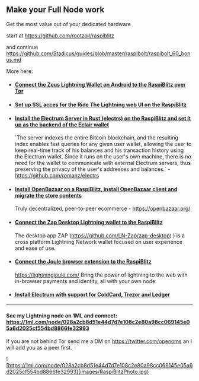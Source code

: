 ## Make your Full Node work
Get the most value out of your dedicated hardware

start at https://github.com/rootzoll/raspiblitz

and continue https://github.com/Stadicus/guides/blob/master/raspibolt/raspibolt_60_bonus.md

More here:

* #### [Connect the Zeus Lightning Wallet on Android to the RaspiBlitz over Tor](Zeus_to_RaspiBlitz_through_Tor.md)


* #### [Set up SSL acces for the Ride The Lightning web UI on the RaspiBlitz](nginx/README.md)

* #### [Install the Electrum Server in Rust (electrs) on the RaspiBlitz and set it up as the backend of the Eclair wallet](electrs/README.md)

    \`The server indexes the entire Bitcoin blockchain, and the resulting index enables fast queries for any given user wallet, allowing the user to keep real-time track of his balances and his transaction history using the Electrum wallet. Since it runs on the user's own machine, there is no need for the wallet to communicate with external Electrum servers, thus preserving the privacy of the user's addresses and balances.\` - https://github.com/romanz/electrs

* #### [Install OpenBazaar on a RaspiBlitz, install OpenBazaar client and migrate the store contents](https://gist.github.com/openoms/ba843f7c44ff9c7ca0b5a80e12a0aeb4)
    Truly decentralized, peer-to-peer ecommerce - https://openbazaar.org/

* #### [Connect the Zap Desktop Lightning wallet to the RaspiBlitz](ZAPtoRaspiBolt/README.md)  
    The desktop app ZAP (https://github.com/LN-Zap/zap-desktop) ) is a cross platform Lightning Network wallet focused on user experience and ease of use.

* #### [Connect the Joule browser extension to the RaspiBlitz](JouleToRaspiBlitz.md) 
    https://lightningjoule.com/
    Bring the power of lightning to the web with in-browser payments and identity, all with your own node.

* #### [Install Electrum with support for ColdCard, Trezor and Ledger](Electrum_ColdCard_Trezor_Ledger_EPS.md)

---

#### See my Lightning node on 1ML and connect: https://1ml.com/node/028a2cb8d51e44d7d7e108c2e80a98cc069145e05a6d2025cf554bd8866fe32993
If you are not behind Tor send me a DM on https://twitter.com/openoms an I will add you as a peer first.

![https://1ml.com/node/028a2cb8d51e44d7d7e108c2e80a98cc069145e05a6d2025cf554bd8866fe32993](images/RaspiBlitzPhoto.jpg)
